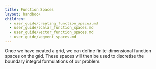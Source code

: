 ```yaml
---
title: Function Spaces
layout: handbook
children:
  - user_guide/creating_function_spaces.md
  - user_guide/scalar_function_spaces.md
  - user_guide/vector_function_spaces.md
  - user_guide/segment_spaces.md
---
```


Once we have created a grid, we can define finite-dimensional function spaces
on the grid. These spaces will then be used to discretise the boundary integral
formulations of our problem.
